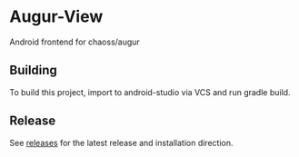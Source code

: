 # Augur-View
Android frontend for chaoss/augur

## Building

To build this project, import to android-studio via VCS and run gradle build.

## Release

See [releases](https://github.com/Ulincsys/Augur-View/releases) for the latest release and installation direction.
